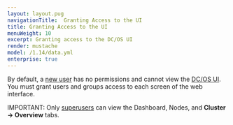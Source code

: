 ```yaml
---
layout: layout.pug
navigationTitle:  Granting Access to the UI
title: Granting Access to the UI
menuWeight: 10
excerpt: Granting access to the DC/OS UI
render: mustache
model: /1.14/data.yml
enterprise: true
---
```

<!-- The source repository for this topic is https://github.com/dcos/dcos-docs-site -->


By default, a [new user](/mesosphere/dcos/1.14/security/ent/users-groups/) has no permissions and cannot view the [DC/OS UI](/mesosphere/dcos/1.14/gui/). You must grant users and groups access to each screen of the web interface.

<p class="message--important"><stribg>IMPORTANT: </strong> Only <a href="/1.14/security/ent/perms-reference/#superuser">superusers</a> can view the Dashboard, Nodes, and <strong>Cluster -> Overview</strong> tabs.</p>
